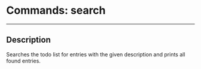 # Commands: search

---

## Description

Searches the todo list for entries with the given description and prints all found entries.